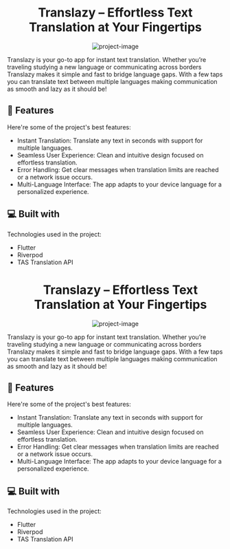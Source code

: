 <h1 align="center" id="title">Translazy – Effortless Text Translation at Your Fingertips</h1>

<p align="center"><img src="https://t.ly/29xa_" alt="project-image"></p>

<p id="description">Translazy is your go-to app for instant text translation. Whether you’re traveling studying a new language or communicating across borders Translazy makes it simple and fast to bridge language gaps. With a few taps you can translate text between multiple languages making communication as smooth and lazy as it should be!</p>

  
  
<h2>🧐 Features</h2>

Here're some of the project's best features:

*   Instant Translation: Translate any text in seconds with support for multiple languages.
*   Seamless User Experience: Clean and intuitive design focused on effortless translation.
*   Error Handling: Get clear messages when translation limits are reached or a network issue occurs.
*   Multi-Language Interface: The app adapts to your device language for a personalized experience.

  
  
<h2>💻 Built with</h2>

Technologies used in the project:

*   Flutter
*   Riverpod
*   TAS Translation API<h1 align="center" id="title">Translazy – Effortless Text Translation at Your Fingertips</h1>

<p align="center"><img src="https://socialify.git.ci/jhonny1994/translazy/image?font=KoHo&amp;logo=data%3Aimage%2Fsvg%2Bxml%2C%253Csvg%2520xmlns%253D%2522http%253A%252F%252Fwww.w3.org%252F2000%252Fsvg%2522%2520viewBox%253D%25220%25200%2520500%2520500%2522%2520height%253D%2522500%2522%2520width%253D%2522500%2522%2520xml%253Aspace%253D%2522preserve%2522%253E%253Cdefs%253E%253CclipPath%2520id%253D%2522a%2522%2520clipPathUnits%253D%2522userSpaceOnUse%2522%253E%253Cpath%2520d%253D%2522M0%2520375h375V0H0Z%2522%252F%253E%253C%252FclipPath%253E%253C%252Fdefs%253E%253Cg%2520transform%253D%2522matrix(1.33333%25200%25200%2520-1.33333%25200%2520500)%2522%252F%253E%253Cg%2520clip-path%253D%2522url(%2523a)%2522%2520transform%253D%2522matrix(1.33333%25200%25200%2520-1.33333%25200%2520500)%2522%253E%253Cpath%2520style%253D%2522fill%253A%2523f5ebda%253Bfill-opacity%253A0%253Bfill-rule%253Anonzero%253Bstroke%253Anone%2522%2520d%253D%2522M0%25200h375v375H0Z%2522%2520fill%253D%2522none%2522%252F%253E%253C%252Fg%253E%253Cpath%2520style%253D%2522fill%253Anone%253Bstroke%253A%2523474242%253Bstroke-width%253A7.40199995%253Bstroke-linecap%253Abutt%253Bstroke-linejoin%253Amiter%253Bstroke-miterlimit%253A10%253Bstroke-dasharray%253Anone%253Bstroke-opacity%253A1%2522%2520d%253D%2522M0%25200c0-91.982-74.566-166.549-166.549-166.549-91.982%25200-166.548%252074.567-166.548%2520166.549s74.566%2520166.549%2520166.548%2520166.549C-74.566%2520166.549%25200%252091.982%25200%25200%2522%2520transform%253D%2522matrix(1.33333%25200%25200%2520-1.33333%2520472.064%2520250)%2522%252F%253E%253Cpath%2520style%253D%2522fill%253A%2523474242%253Bfill-opacity%253A1%253Bfill-rule%253Anonzero%253Bstroke%253Anone%2522%2520d%253D%2522M0%25200c-30.298%25200-55.049-24.19-55.962-54.27a56%252056%25200%25200%25201-13.203%25201.573c-30.874%25200-55.991-25.118-55.991-55.991s25.117-55.991%252055.991-55.991c30.299%25200%252055.051%252024.192%252055.962%252054.274A56%252056%25200%25200%25201%25200-111.982c30.874%25200%252055.991%252025.118%252055.991%252055.991S30.874%25200%25200%25200m-69.165-158.092c-27.241%25200-49.404%252022.163-49.404%252049.404s22.163%252049.404%252049.404%252049.404c4.564%25200%25209.067-.624%252013.413-1.846%25201.982-21.677%252016.369-39.817%252035.984-47.244.001-.105.007-.21.007-.314%25200-27.241-22.163-49.404-49.404-49.404M0-105.395c-27.241%25200-49.404%252022.163-49.404%252049.404S-27.241-6.587%25200-6.587%252049.404-28.75%252049.404-55.991%252027.241-105.395%25200-105.395m23.055%252069.166H3.294v3.293a3.294%25203.294%25200%25200%25201-6.588%25200v-3.293h-13.174a3.293%25203.293%25200%25200%25201%25200-6.588H9.163a51.7%252051.7%25200%25200%25200-7.522-19.448%252052%252052%25200%25200%25200-5.235%252010.672A3.294%25203.294%25200%25201%25201-9.8-53.801a58.4%252058.4%25200%25200%25201%25207.276-14.065%252051.8%252051.8%25200%25200%25200-9.271-8.5%25203.293%25203.293%25200%25201%25201%25203.829-5.36%252058.4%252058.4%25200%25200%25201%25209.608%25208.62%252058.5%252058.5%25200%25200%25201%25209.618-8.62%25203.27%25203.27%25200%25200%25201%25201.911-.614%25203.292%25203.292%25200%25200%25201%25201.918%25205.974A51.8%252051.8%25200%25200%25200%25205.81-67.86a58.3%252058.3%25200%25200%25201%252010.024%252025.043h7.221a3.294%25203.294%25200%25200%25201%25200%25206.588m-81.032-55.155c-1.123%25205.241-5.829%25209.045-11.188%25209.045s-10.065-3.804-11.188-9.045l-8.5-39.669a3.29%25203.29%25200%25200%25201%25202.53-3.91%25203.296%25203.296%25200%25200%25201%25203.911%25202.53l4.382%252020.451h17.73l4.382-20.451a3.295%25203.295%25200%25200%25201%25203.911-2.53%25203.294%25203.294%25200%25200%25201%25202.53%25203.91zm-18.642-14.011%25202.707%252012.631a4.88%25204.88%25200%25200%25200%25204.747%25203.837%25204.88%25204.88%25200%25200%25200%25204.747-3.837l2.706-12.631z%2522%2520transform%253D%2522matrix(1.33333%25200%25200%2520-1.33333%2520296.109%252080.308)%2522%252F%253E%253Ctext%2520style%253D%2522font-variant%253Anormal%253Bfont-weight%253A700%253Bfont-stretch%253Anormal%253Bfont-size%253A44.89709854px%253Bfont-family%253AKoHo%253B-inkscape-font-specification%253AKoHo-Bold%253Bwriting-mode%253Alr-tb%253Bfill%253A%2523474242%253Bfill-opacity%253A1%253Bfill-rule%253Anonzero%253Bstroke%253Anone%2522%2520transform%253D%2522translate(76.666%2520382.606)scale(1.33333)%2522%253E%253Ctspan%2520y%253D%25220%2522%2520x%253D%25220%252027.07295%252057.692772%252088.671776%2520121.62624%2520150.091%2520174.69461%2520205.67361%2520231.89352%2522%253ETRANSLAZY%253C%252Ftspan%253E%253C%252Ftext%253E%253C%252Fsvg%253E&amp;name=1&amp;owner=1&amp;pattern=Diagonal%20Stripes&amp;theme=Light" alt="project-image"></p>

<p id="description">Translazy is your go-to app for instant text translation. Whether you’re traveling studying a new language or communicating across borders Translazy makes it simple and fast to bridge language gaps. With a few taps you can translate text between multiple languages making communication as smooth and lazy as it should be!</p>

  
  
<h2>🧐 Features</h2>

Here're some of the project's best features:

*   Instant Translation: Translate any text in seconds with support for multiple languages.
*   Seamless User Experience: Clean and intuitive design focused on effortless translation.
*   Error Handling: Get clear messages when translation limits are reached or a network issue occurs.
*   Multi-Language Interface: The app adapts to your device language for a personalized experience.

  
  
<h2>💻 Built with</h2>

Technologies used in the project:

*   Flutter
*   Riverpod
*   TAS Translation API
